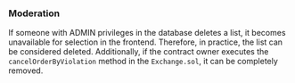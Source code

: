 ### Moderation

If someone with ADMIN privileges in the database deletes a list, it becomes unavailable for selection in the frontend. Therefore, in practice, the list can be considered deleted. Additionally, if the contract owner executes the `cancelOrderByViolation` method in the `Exchange.sol`, it can be completely removed.
